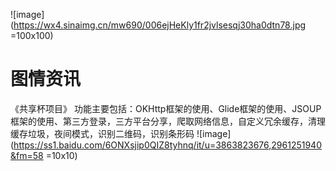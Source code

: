 ![image](https://wx4.sinaimg.cn/mw690/006ejHeKly1fr2jvlsesqj30ha0dtn78.jpg =100x100)
# 图情资讯
《共享杯项目》 功能主要包括：OKHttp框架的使用、Glide框架的使用、JSOUP框架的使用、第三方登录，三方平台分享，爬取网络信息，自定义冗余缓存，清理缓存垃圾，夜间模式，识别二维码，识别条形码
![image](https://ss1.baidu.com/6ONXsjip0QIZ8tyhnq/it/u=3863823676,2961251940&fm=58 =10x10)
